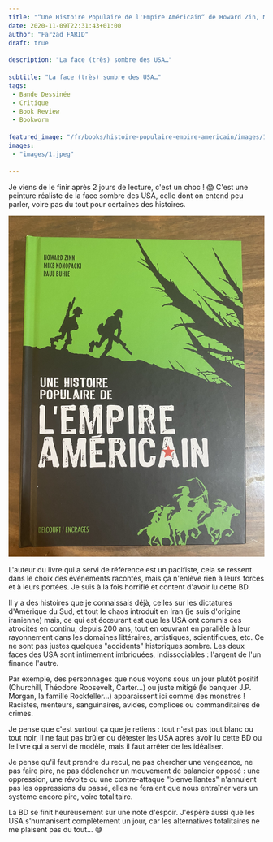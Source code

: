 ```yaml
---
title: "“Une Histoire Populaire de l'Empire Américain“ de Howard Zin, Mike Konopacki et Paul Buhle"
date: 2020-11-09T22:31:43+01:00
author: "Farzad FARID"
draft: true

description: "La face (très) sombre des USA…"

subtitle: "La face (très) sombre des USA…"
tags:
 - Bande Dessinée
 - Critique
 - Book Review
 - Bookworm

featured_image: "/fr/books/histoire-populaire-empire-americain/images/1.jpeg" 
images:
 - "images/1.jpeg"

---
```


Je viens de le finir après 2 jours de lecture, c'est un choc ! :scream: C'est une peinture réaliste de la face sombre des USA, celle dont on entend peu parler, voire pas du tout pour certaines des histoires.

![image](images/1.jpeg#layoutTextWidth)

L'auteur du livre qui a servi de référence est un pacifiste, cela se ressent dans le choix des événements racontés, mais ça n'enlève rien à leurs forces et à leurs portées. Je suis à la fois horrifié et content d'avoir lu cette BD.

Il y a des histoires que je connaissais déjà, celles sur les dictatures d'Amérique du Sud, et tout le chaos introduit en Iran (je suis d'origine iranienne) mais, ce qui est écœurant est que les USA ont commis ces atrocités en continu, depuis 200 ans, tout en œuvrant en parallèle à leur rayonnement dans les domaines littéraires, artistiques, scientifiques, etc. Ce ne sont pas justes quelques "accidents" historiques sombre. Les deux faces des USA sont intimement imbriquées, indissociables : l'argent de l'un finance l'autre.

Par exemple, des personnages que nous voyons sous un jour plutôt positif (Churchill, Théodore Roosevelt, Carter…) ou juste mitigé (le banquer J.P. Morgan, la famille Rockfeller…) apparaissent ici comme des monstres ! Racistes, menteurs, sanguinaires, avides, complices ou commanditaires de crimes.

Je pense que c'est surtout ça que je retiens : tout n'est pas tout blanc ou tout noir, il ne faut pas brûler ou détester les USA après avoir lu cette BD ou le livre qui a servi de modèle, mais il faut arrêter de les idéaliser.

Je pense qu'il faut prendre du recul, ne pas chercher une vengeance, ne pas faire pire, ne pas déclencher un mouvement de balancier opposé : une oppression, une révolte ou une contre-attaque "bienveillantes" n'annulent pas les oppressions du passé, elles ne feraient que nous entraîner vers un système encore pire, voire totalitaire.

La BD se finit heureusement sur une note d'espoir. J'espère aussi que les USA s'humanisent complètement un jour, car les alternatives totalitaires ne me plaisent pas du tout… :sweat_smile:
